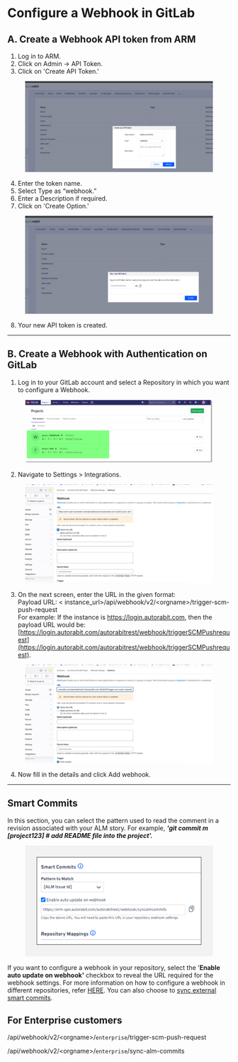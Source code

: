 # Configure a Webhook in GitLab

## A. Create a Webhook API token from ARM

1. Log in to ARM.
2. Click on Admin -> API Token.
3. Click on 'Create API Token.'

<figure><img src="../../../../../.gitbook/assets/image (31).png" alt=""><figcaption></figcaption></figure>

4. Enter the token name.
5. Select Type as “webhook.”
6. Enter a Description if required.
7. Click on 'Create Option.'&#x20;

<figure><img src="../../../../../.gitbook/assets/image (32).png" alt=""><figcaption></figcaption></figure>

8. Your new API token is created.

***

## B. Create a Webhook with Authentication on GitLab

1. Log in to your GitLab account and select a Repository in which you want to configure a Webhook.

<figure><img src="../../../../../.gitbook/assets/image (29).png" alt=""><figcaption></figcaption></figure>

2. Navigate to Settings > Integrations.

<figure><img src="../../../../../.gitbook/assets/image (28).png" alt=""><figcaption></figcaption></figure>

3. On the next screen, enter the URL in the given format: \
   Payload URL: < instance\_url>/api/webhook/v2/\<orgname>/trigger-scm-push-request\
   For example: If the instance is https://login.autorabit.com, then the payload URL would be: [https://login.autorabit.com/autorabitrest/webhook/triggerSCMPushrequest](https://login.autorabit.com/autorabitrest/webhook/triggerSCMPushrequest).

<figure><img src="../../../../../.gitbook/assets/image (27).png" alt=""><figcaption></figcaption></figure>

4. Now fill in the details and click Add webhook.

***

## &#x20;Smart Commits

In this section, you can select the pattern used to read the comment in a revision associated with your ALM story. For example, _**'git commit m \[project123] # add README file into the project'.**_

<figure><img src="../../../../../.gitbook/assets/image (26).png" alt=""><figcaption></figcaption></figure>

If you want to configure a webhook in your repository, select the '**Enable auto update on webhook'** checkbox to reveal the URL required for the webhook settings. For more information on how to configure a webhook in different repositories, refer [HERE](file://product-guides/arm/arm-features/webhooks). You can also choose to [sync external smart commits](file://product-guides/arm/arm-features/version-control/introduction-to-version-control/version-control-repositories-summary).

## &#x20;For Enterprise customers

&#x20;/api/webhook/v2/\<orgname>/`enterprise`/trigger-scm-push-request

/api/webhook/v2/\<orgname>/`enterprise`/sync-alm-commits

&#x20;
